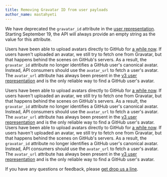 ```yaml
---
title: Removing Gravatar ID from user payloads
author_name: mastahyeti
---
```


We have deprecated the `gravatar_id` attribute in the [user
representation](https://developer.github.com/v3/users/). Starting September 19,
the API will always provide an empty string as the value for this attribute.

Users have been able to upload avatars directly to GitHub for [a while
now](https://github.com/blog/1803-switch-your-picture-with-ease). If users
haven't uploaded an avatar, we still try to fetch one from Gravatar, but that
happens behind the scenes on GitHub's servers. As a result, the `gravatar_id`
attribute no longer identifies a GitHub user's canonical avatar. Instead, API
consumers should use the `avatar_url` to fetch a user's avatar. The `avatar_url`
attribute has always been present in the [v3 user representation](/v3/users/)
and is the only reliable way to find a GitHub user's avatar.

Users have been able to upload avatars directly to GitHub for [a while
now](https://github.com/blog/1803-switch-your-picture-with-ease). If users
haven't uploaded an avatar, we still try to fetch one from Gravatar, but that
happens behind the scenes on GitHub's servers. As a result, the `gravatar_id`
attribute no longer identifies a GitHub user's canonical avatar. Instead, API
consumers should use the `avatar_url` to fetch a user's avatar. The `avatar_url`
attribute has always been present in the [v3 user representation](/v3/users/)
and is the only reliable way to find a GitHub user's avatar.
Users have been able to upload avatars directly to GitHub for [a while
now](https://github.com/blog/1803-switch-your-picture-with-ease). If users
haven't uploaded an avatar, we still try to fetch one from Gravatar, but that
happens behind the scenes on GitHub's servers. As a result, the `gravatar_id`
attribute no longer identifies a GitHub user's canonical avatar. Instead, API
consumers should use the `avatar_url` to fetch a user's avatar. The `avatar_url`
attribute has always been present in the [v3 user representation](/v3/users/)
and is the only reliable way to find a GitHub user's avatar.

If you have any questions or feedback, please [get drop us a line][contact].

[contact]: https://github.com/contact?form[subject]=Removing+Gravatar+ID
